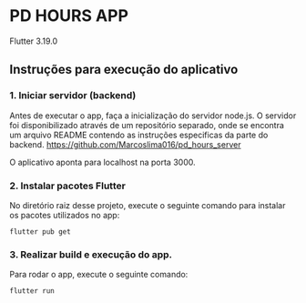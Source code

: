 # PD HOURS APP

Flutter 3.19.0

## Instruções para execução do aplicativo

### 1. Iniciar servidor (backend)

Antes de executar o app, faça a inicialização do servidor node.js. O servidor
foi disponibilizado através de um repositório separado, onde se encontra um
arquivo README contendo as instruções especificas da parte do backend.
https://github.com/Marcoslima016/pd_hours_server

O aplicativo aponta para localhost na porta 3000.

### 2. Instalar pacotes Flutter

No diretório raiz desse projeto, execute o seguinte comando para instalar os
pacotes utilizados no app:

```
flutter pub get
```

### 3. Realizar build e execução do app.

Para rodar o app, execute o seguinte comando:

```
flutter run
```
